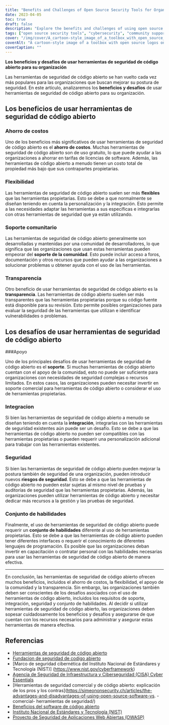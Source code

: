 ```yaml
---
title: "Benefits and Challenges of Open Source Security Tools for Organizations"
date: 2023-04-05
toc: true
draft: false
description: "Explore the benefits and challenges of using open source security tools to improve your organization's security posture."
tags: ["open source security tools", "cybersecurity", "community support", "transparency", "cost savings", "flexibility", "proprietary tools", "security risks", "skillset", "software licensing fees", "total cost of ownership", "commercial support", "programming languages", "integration", "security teswting", "auditing", "NIST", "CISA", "OWASP", "National Institute of Standards and Technology"]
cover: "/img/cover/A_cartoon-style_image_of_a_toolbox_with_open_source_logos.png"
coverAlt: "A cartoon-style image of a toolbox with open source logos on each tool, along with a shield with a lock in the center to represent cybersecurity, all on a background with binary code."
coverCaption: ""
---
```


 **Los beneficios y desafíos de usar herramientas de seguridad de código abierto para su organización**  Las herramientas de seguridad de código abierto se han vuelto cada vez más populares para las organizaciones que buscan mejorar su postura de seguridad. En este artículo, analizaremos los **beneficios y desafíos** de usar herramientas de seguridad de código abierto para su organización.  ## Los beneficios de usar herramientas de seguridad de código abierto  ### Ahorro de costos  Uno de los beneficios más significativos de usar herramientas de seguridad de código abierto es el **ahorro de costos**. Muchas herramientas de seguridad de código abierto son de uso gratuito, lo que puede ayudar a las organizaciones a ahorrar en tarifas de licencias de software. Además, las herramientas de código abierto a menudo tienen un costo total de propiedad más bajo que sus contrapartes propietarias.  ### Flexibilidad  Las herramientas de seguridad de código abierto suelen ser más **flexibles** que las herramientas propietarias. Esto se debe a que normalmente se diseñan teniendo en cuenta la personalización y la integración. Esto permite a las necesidades adaptar las herramientas a sus específicas e integrarlas con otras herramientas de seguridad que ya están utilizando.  ### Soporte comunitario  Las herramientas de seguridad de código abierto generalmente son desarrolladas y mantenidas por una comunidad de desarrolladores, lo que significa que las organizaciones que usan estas herramientas pueden empeorar del **soporte de la comunidad**. Esto puede incluir acceso a foros, documentación y otros recursos que pueden ayudar a las organizaciones a solucionar problemas u obtener ayuda con el uso de las herramientas.  ### Transparencia  Otro beneficio de usar herramientas de seguridad de código abierto es la **transparencia**. Las herramientas de código abierto suelen ser más transparentes que las herramientas propietarias porque su código fuente está disponible para su revisión. Esto permite posibles organizaciones para evaluar la seguridad de las herramientas que utilizan e identificar vulnerabilidades o problemas.  ## Los desafíos de usar herramientas de seguridad de código abierto  ###Apoyo  Uno de los principales desafíos de usar herramientas de seguridad de código abierto es el **soporte**. Si muchas herramientas de código abierto cuentan con el apoyo de la comunidad, esto no puede ser suficiente para organizaciones con necesidades de seguridad complejas o recursos limitados. En estos casos, las organizaciones pueden necesitar invertir en soporte comercial para herramientas de código abierto o considerar el uso de herramientas propietarias.  ### Integracion  Si bien las herramientas de seguridad de código abierto a menudo se diseñan teniendo en cuenta la **integración**, integrarlas con las herramientas de seguridad existentes aún puede ser un desafío. Esto se debe a que las herramientas de código abierto no pueden ser compatibles con las herramientas propietarias o pueden requerir una personalización adicional para trabajar con las herramientas existentes.  ### Seguridad  Si bien las herramientas de seguridad de código abierto pueden mejorar la postura también de seguridad de una organización, pueden introducir nuevos **riesgos de seguridad**. Esto se debe a que las herramientas de código abierto no pueden estar sujetas al mismo nivel de pruebas y auditorías de seguridad que las herramientas propietarias. Además, las organizaciones pueden utilizar herramientas de código abierto y necesitar dedicar más recursos a la gestión y las pruebas de seguridad.  ### Conjunto de habilidades  Finalmente, el uso de herramientas de seguridad de código abierto puede requerir un **conjunto de habilidades** diferente al uso de herramientas propietarias. Esto se debe a que las herramientas de código abierto pueden tener diferentes interfaces o requerir el conocimiento de diferentes lenguajes de programación. Es posible que las organizaciones deban invertir en capacitación o contratar personal con las habilidades necesarias para usar las herramientas de seguridad de código abierto de manera efectiva.  ______  En conclusión, las herramientas de seguridad de código abierto ofrecen muchos beneficios, incluidos el ahorro de costos, la flexibilidad, el apoyo de la comunidad y la transparencia. Sin embargo, las organizaciones también deben ser conscientes de los desafíos asociados con el uso de herramientas de código abierto, incluidos los requisitos de soporte, integración, seguridad y conjunto de habilidades. Al decidir si utilizar herramientas de seguridad de código abierto, las organizaciones deben sopesar cuidadosamente los beneficios y desafíos y asegurarse de que cuentan con los recursos necesarios para administrar y asegurar estas herramientas de manera efectiva.  ## Referencias  - [Herramientas de seguridad de código abierto](https://opensource.com/tags/security) - [Fundacion de seguridad de codigo abierto](https://openSSF.org/) - [Marco de seguridad cibernética del Instituto Nacional de Estándares y Tecnología (NIST)] (https://www.nist.gov/cyberframework) - [Agencia de Seguridad de Infraestructura y Ciberseguridad (CISA) Cyber Essentials](https://www.cisa.gov/cyber-essentials) - [Herramientas de seguridad comercial y de código abierto: explicación de los pros y los contras](https://simeononsecurity.ch/articles/the-advantages-and-disadvantages-of-using-open-source-software-vs. -comercial- herramientas de seguridad/) - [Beneficios del software de código abierto](https://opensource.com/resources/what-open-source) - [Instituto Nacional de Estándares y Tecnología (NIST)](https://www.nist.gov/) - [Proyecto de Seguridad de Aplicaciones Web Abiertas (OWASP)](https://owasp.org/)   